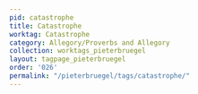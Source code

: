 ```yaml
---
pid: catastrophe
title: Catastrophe
worktag: Catastrophe
category: Allegory/Proverbs and Allegory
collection: worktags_pieterbruegel
layout: tagpage_pieterbruegel
order: '026'
permalink: "/pieterbruegel/tags/catastrophe/"
---
```

